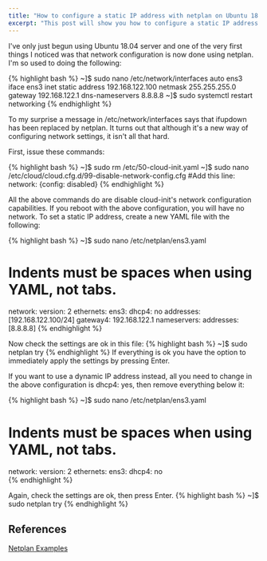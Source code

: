 ```yaml
---
title: "How to configure a static IP address with netplan on Ubuntu 18.04 Server"
excerpt: "This post will show you how to configure a static IP address with netplan on Ubuntu 18.04 Server"
---
```


I've only just begun using Ubuntu 18.04 server and one of the very first things I noticed was that network configuration is now done using netplan. I'm so used to doing the following:

{% highlight bash %}
~]$ sudo nano /etc/network/interfaces
auto ens3
iface ens3 inet static
    address 192.168.122.100
    netmask 255.255.255.0
    gateway 192.168.122.1
    dns-nameservers 8.8.8.8
~]$ sudo systemctl restart networking
{% endhighlight %}

To my surprise a message in /etc/network/interfaces says that ifupdown has been replaced by netplan. It turns out that although it's a new way of configuring network settings, it isn't all that hard.

First, issue these commands: 

{% highlight bash %}
~]$ sudo rm /etc/50-cloud-init.yaml
~]$ sudo nano /etc/cloud/cloud.cfg.d/99-disable-network-config.cfg
#Add this line:
network: {config: disabled}
{% endhighlight %}

All the above commands do are disable cloud-init's network configuration capabilities. If you reboot with the above configuration, you will have no network. To set a static IP address, create a new YAML file with the following:

{% highlight bash %}
~]$ sudo nano /etc/netplan/ens3.yaml
# Indents must be spaces when using YAML, not tabs.
network:
    version: 2
    ethernets:
        ens3:
            dhcp4: no
            addresses: [192.168.122.100/24]
            gateway4: 192.168.122.1
            nameservers:
                addresses: [8.8.8.8]
{% endhighlight %}

Now check the settings are ok in this file:
{% highlight bash %}
~]$ sudo netplan try
{% endhighlight %}
If everything is ok you have the option to immediately apply the settings by pressing Enter.

If you want to use a dynamic IP address instead, all you need to change in the above configuration is dhcp4: yes, then remove everything below it:

{% highlight bash %}
~]$ sudo nano /etc/netplan/ens3.yaml
# Indents must be spaces when using YAML, not tabs.
network:
    version: 2
    ethernets:
        ens3:
            dhcp4: no            
{% endhighlight %}

Again, check the settings are ok, then press Enter.
{% highlight bash %}
~]$ sudo netplan try
{% endhighlight %}

## References
[Netplan Examples](https://netplan.io/examples)